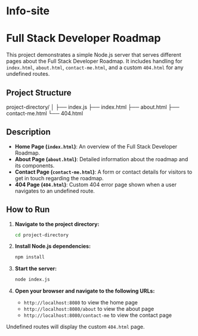 # Info-site

# Full Stack Developer Roadmap

This project demonstrates a simple Node.js server that serves different pages about the Full Stack Developer Roadmap. It includes handling for `index.html`, `about.html`, `contact-me.html`, and a custom `404.html` for any undefined routes.

## Project Structure

project-directory/
│
├── index.js
├── index.html
├── about.html
├── contact-me.html
└── 404.html

## Description

- **Home Page (`index.html`)**: An overview of the Full Stack Developer Roadmap.
- **About Page (`about.html`)**: Detailed information about the roadmap and its components.
- **Contact Page (`contact-me.html`)**: A form or contact details for visitors to get in touch regarding the roadmap.
- **404 Page (`404.html`)**: Custom 404 error page shown when a user navigates to an undefined route.

## How to Run

1. **Navigate to the project directory:**

   ```sh
   cd project-directory
   ```

2. **Install Node.js dependencies:**

   ```sh
   npm install
   ```

3. **Start the server:**

   ```sh
   node index.js
   ```

4. **Open your browser and navigate to the following URLs:**
   - `http://localhost:8080` to view the home page
   - `http://localhost:8080/about` to view the about page
   - `http://localhost:8080/contact-me` to view the contact page

Undefined routes will display the custom `404.html` page.

